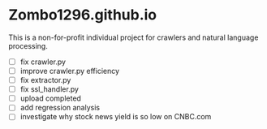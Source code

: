 # Zombo1296.github.io
This is a non-for-profit individual project for crawlers and natural language processing. 

- [ ] fix crawler.py <br />
- [ ] improve crawler.py efficiency<br />
- [ ] fix extractor.py <br />
- [ ] fix ssl_handler.py <br />
- [ ] upload completed<br />
- [ ] add regression analysis<br />
- [ ] investigate why stock news yield is so low on CNBC.com <br />
